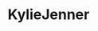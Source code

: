 ---
title: KylieJenner
crosslinks:
- xray
- Serendipity
- Drama
- YovannaVentura
- livven
- kendalljenner
- FlashTV
---